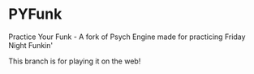 # PYFunk
Practice Your Funk - A fork of Psych Engine made for practicing Friday Night Funkin'


This branch is for playing it on the web!
